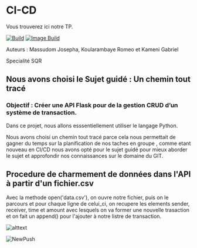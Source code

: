 # CI-CD
Vous trouverez ici notre TP.

[![Build](https://github.com/gabi49/4A_SQR_GJR_CI-CD/actions/workflows/build.yml/badge.svg)](https://github.com/gabi49/4A_SQR_GJR_CI-CD/actions/workflows/build.yml)
[![Image Build](https://github.com/gabi49/4A_SQR_GJR_CI-CD/actions/workflows/build_Docker.yml/badge.svg?branch=main)](https://github.com/gabi49/4A_SQR_GJR_CI-CD/actions/workflows/build_Docker.yml)

Auteurs : 
Massudom Josepha,
Koularambaye Romeo et
Kameni Gabriel

Specialité SQR

## Nous avons choisi le Sujet guidé : Un chemin tout tracé

### Objectif : Créer une API Flask pour de la gestion CRUD d’un système de transaction.

Dans ce projet, nous allons esssentiellement utiliser le langage Python.

Nous avons choisi un chemin tout tracé parce cela nous permettait de gagner du temps sur la planification de nos taches en groupe ,
comme etant nouveau en CI/CD nous avons opté pour le sujet guidé pour mieux aborder le sujet et approfondir nos connaissances sur le domaine du GIT.

## Procedure de charmement de données dans l'API à partir d'un fichier.csv
Avec la methode open('data.csv'), on ouvre notre fichier, puis on le parcours et pour chaque ligne de celui_ci, on recupere les elements sender, receiver, time et amount avec lesquels on va former une nouvelle trasaction et on fait un append() pour l'ajouter à notre listre de transaction.


![alttext](https://th.bing.com/th/id/OIP.BNlMMtzkKh4G49JGfp83gwHaFj?pid=ImgDet&rs=1)


![NewPush](https://github.com/gabi49/CI-CD/actions/workflows/blank.yml/badge.svg)



